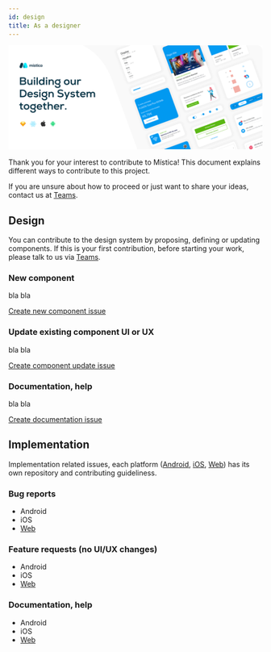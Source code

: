 ```yaml
---
id: design
title: As a designer
---
```


![Mística Cover](../img/cover.gif)

Thank you for your interest to contribute to Mística! This document explains different ways to contribute to this project.

If you are unsure about how to proceed or just want to share your ideas, contact us at [Teams](https://teams.microsoft.com/l/channel/19%3ad2e3607a32ec411b8bf492f43cd0fe0c%40thread.tacv2/General?groupId=e265fe99-929f-45d1-8154-699649674a40&tenantId=9744600e-3e04-492e-baa1-25ec245c6f10).

## Design

You can contribute to the design system by proposing, defining or updating components. If this is your first contribution, before starting your work, please talk to us via [Teams](https://teams.microsoft.com/l/channel/19%3ad2e3607a32ec411b8bf492f43cd0fe0c%40thread.tacv2/General?groupId=e265fe99-929f-45d1-8154-699649674a40&tenantId=9744600e-3e04-492e-baa1-25ec245c6f10).

### New component

bla bla

[Create new component issue]()

### Update existing component UI or UX

bla bla

[Create component update issue]()

### Documentation, help

bla bla

[Create documentation issue]()

## Implementation

Implementation related issues, each platform ([Android](https://github.com/Telefonica/mistica-android), [iOS](https://github.com/Telefonica/mistica-ios), [Web](https://github.com/Telefonica/mistica-web)) has its own repository and contributing guideliness.

### Bug reports

* Android
* iOS
* [Web](https://github.com/Telefonica/mistica-web/blob/master/CONTRIBUTING.md#bug-reports)

### Feature requests (no UI/UX changes)

* Android
* iOS
* [Web](https://github.com/Telefonica/mistica-web/blob/master/CONTRIBUTING.md#feature-requests-no-uiux-changes)

### Documentation, help

* Android
* iOS
* [Web](https://github.com/Telefonica/mistica-web/blob/master/CONTRIBUTING.md#documentation-and-help-requests)

